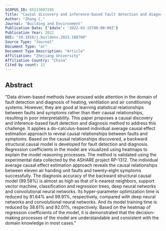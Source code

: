 ```yaml
---
SCOPUS_ID: 85123007285
Title: "Causal discovery and inference-based fault detection and diagnosis method for heating, ventilation and air conditioning systems"
Author: "Zhang C."
Journal: "Building and Environment"
Publication Date: {'$date': '2022-03-15T00:00:00Z'}
Publication Year: 2022
DOI: "10.1016/j.buildenv.2022.108760"
Source Type: "Journal"
Document Type: "ar"
Document Type Description: "Article"
Affiliation: "Zhejiang University"
Affiliation Country: "China"
Cited by count: 11
---
```


## Abstract
"Data driven-based methods have aroused wide attention in the domain of fault detection and diagnosis of heating, ventilation and air conditioning systems. However, they are good at learning statistical relationships between faults and symptoms rather than their causal relationships, resulting in poor interpretability. This paper proposes a causal discovery and inference-based fault detection and diagnosis method to address this challenge. It applies a do-calculus-based individual average causal effect estimation approach to reveal causal relationships between faults and symptoms. Based on the causal relationships discovered, a backward structural causal model is developed for fault detection and diagnosis. Regression coefficients in the model are visualized using heatmaps to explain the model reasoning processes. The method is validated using the experimental data collected by the ASHARE project RP-1312. The individual average causal effect estimation approach reveals the causal relationships between eleven air handing unit faults and twenty-eight symptoms successfully. The diagnosis accuracy of the backward structural causal model (99.58%) is almost as high as that of k-nearest neighbors, support vector machine, classification and regression trees, deep neural networks and convolutional neural networks. Its hyper-parameter optimization time is reduced by 81.64% and 99.91%, respectively, compared with deep neural networks and convolutional neural networks. And its model training time is reduced by 38.61% and 92.01%, respectively. Based on the heatmap of regression coefficients of the model, it is demonstrated that the decision-making processes of the model are understandable and consistent with the domain knowledge in most cases."
